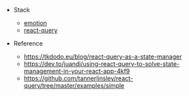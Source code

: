 - Stack

  - [emotion](https://emotion.sh/docs/introduction)
  - [react-query](https://react-query.tanstack.com/)

- Reference
  - https://tkdodo.eu/blog/react-query-as-a-state-manager
  - https://dev.to/juandj/using-react-query-to-solve-state-management-in-your-react-app-4kf9
  - https://github.com/tannerlinsley/react-query/tree/master/examples/simple
